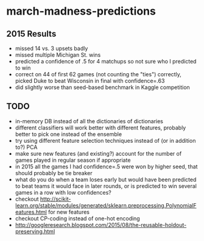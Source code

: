 # march-madness-predictions

## 2015 Results
- missed 14 vs. 3 upsets badly
- missed multiple Michigan St. wins
- predicted a confidence of .5 for 4 matchups so not sure who I predicted to win
- correct on 44 of first 62 games (not counting the "ties") correctly, picked Duke to beat Wisconsin in final with confidence=.63
- did slightly worse than seed-based benchmark in Kaggle competition

## TODO

- in-memory DB instead of all the dictionaries of dictionaries
- different classifiers will work better with different features, probably better to pick one instead of the ensemble
- try using different feature selection techniques instead of (or in addition to?) PCA
- make sure new features (and existing?) account for the number of games played in regular season if appropriate
- in 2015 all the games I had confidence=.5 were won by higher seed, that should probably be tie breaker
- what do you do when a team loses early but would have been predicted to beat teams it would face in later rounds, or is predicted to win several games in a row with low confidences?
- checkout http://scikit-learn.org/stable/modules/generated/sklearn.preprocessing.PolynomialFeatures.html for new features
- checkout CP-coding instead of one-hot encoding
- http://googleresearch.blogspot.com/2015/08/the-reusable-holdout-preserving.html
